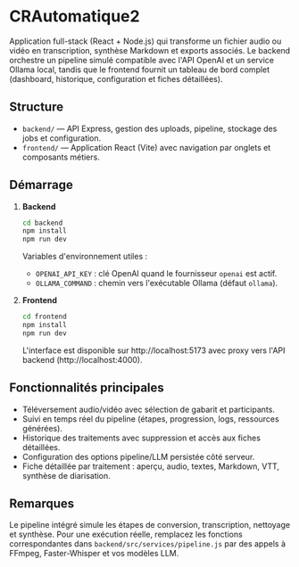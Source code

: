# CRAutomatique2

Application full-stack (React + Node.js) qui transforme un fichier audio ou vidéo en transcription, synthèse Markdown et exports associés. Le backend orchestre un pipeline simulé compatible avec l'API OpenAI et un service Ollama local, tandis que le frontend fournit un tableau de bord complet (dashboard, historique, configuration et fiches détaillées).

## Structure

- `backend/` — API Express, gestion des uploads, pipeline, stockage des jobs et configuration.
- `frontend/` — Application React (Vite) avec navigation par onglets et composants métiers.

## Démarrage

1. **Backend**
   ```bash
   cd backend
   npm install
   npm run dev
   ```
   Variables d'environnement utiles :
   - `OPENAI_API_KEY` : clé OpenAI quand le fournisseur `openai` est actif.
   - `OLLAMA_COMMAND` : chemin vers l'exécutable Ollama (défaut `ollama`).

2. **Frontend**
   ```bash
   cd frontend
   npm install
   npm run dev
   ```
   L'interface est disponible sur http://localhost:5173 avec proxy vers l'API backend (http://localhost:4000).

## Fonctionnalités principales

- Téléversement audio/vidéo avec sélection de gabarit et participants.
- Suivi en temps réel du pipeline (étapes, progression, logs, ressources générées).
- Historique des traitements avec suppression et accès aux fiches détaillées.
- Configuration des options pipeline/LLM persistée côté serveur.
- Fiche détaillée par traitement : aperçu, audio, textes, Markdown, VTT, synthèse de diarisation.

## Remarques

Le pipeline intégré simule les étapes de conversion, transcription, nettoyage et synthèse. Pour une exécution réelle, remplacez les fonctions correspondantes dans `backend/src/services/pipeline.js` par des appels à FFmpeg, Faster-Whisper et vos modèles LLM.
